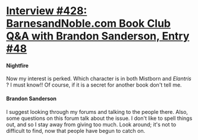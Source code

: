 # [Interview #428: BarnesandNoble.com Book Club Q&A with Brandon Sanderson, Entry #48](https://www.theoryland.com/intvmain.php?i=428#48)

#### Nightfire

Now my interest is perked. Which character is in both Mistborn and
*Elantris*
? I must know!! Of course, if it is a secret for another book don't tell me.

#### Brandon Sanderson

I suggest looking through my forums and talking to the people there. Also, some questions on this forum talk about the issue. I don't like to spell things out, and so I stay away from giving too much. Look around; it's not to difficult to find, now that people have begun to catch on.

